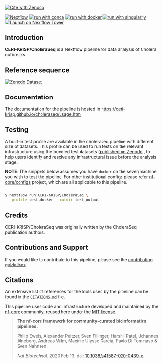 [![Cite with Zenodo](http://img.shields.io/badge/DOI-10.5281/zenodo.XXXXXXX-1073c8?labelColor=000000)](https://doi.org/10.5281/zenodo.XXXXXXX)

[![Nextflow](https://img.shields.io/badge/nextflow%20DSL2-%E2%89%A522.10.1-23aa62.svg)](https://www.nextflow.io/)
[![run with conda](http://img.shields.io/badge/run%20with-conda-3EB049?labelColor=000000&logo=anaconda)](https://docs.conda.io/en/latest/)
[![run with docker](https://img.shields.io/badge/run%20with-docker-0db7ed?labelColor=000000&logo=docker)](https://www.docker.com/)
[![run with singularity](https://img.shields.io/badge/run%20with-singularity-1d355c.svg?labelColor=000000)](https://sylabs.io/docs/)
[![Launch on Nextflow Tower](https://img.shields.io/badge/Launch%20%F0%9F%9A%80-Nextflow%20Tower-%234256e7)](https://tower.nf/launch?pipeline=https://github.com/CERI-KRISP/CholeraSeq)

## Introduction


**CERI-KRISP/CholeraSeq** is a Nextflow pipeline for data analysis of Cholera outbreaks.


## Reference sequence

[![Zenodo Dataset](http://img.shields.io/badge/DOI-10.5281/zenodo.10984554?labelColor=000000)](https://doi.org/10.5281/zenodo.10984554)


## Documentation

The documentation for the pipeline is hosted in https://ceri-krisp.github.io/choleraseq/usage.html


## Testing

A built-in test profile are available in the choleraseq pipeline with different size of datasets. This profile can be used to run tests on the relevant infrastructure using the bundled test datasets ([published on Zenodo](https://doi.org/FIXME/zenodo.FIXME)), to help users identify and resolve any infrastructural issue before the analysis stage.

**NOTE**: The snippets below assumes you have `docker` on the sever/machine you wish to test the pipeline. For other institutional configs please refer [nf-core/configs](https://nf-co.re/docs/usage/configuration#max-resources) project, which are all applicable to this pipeline.

```bash

$ nextflow run CERI-KRISP/CholeraSeq \
  -profile test,docker --outdir test_output

```



## Credits

CERI-KRISP/CholeraSeq was originally written by the CholeraSeq publication authors.

<!-- FIXME add publication -->

## Contributions and Support

If you would like to contribute to this pipeline, please see the [contributing guidelines](.github/CONTRIBUTING.md).
## Citations

<!-- TODO nf-core: Add citation for pipeline after first release. Uncomment lines below and update Zenodo doi and badge at the top of this file. -->
<!-- If you use  CERI-KRISP/CholeraSeq for your analysis, please cite it using the following doi: [10.5281/zenodo.XXXXXX](https://doi.org/10.5281/zenodo.XXXXXX) -->

<!-- TODO nf-core: Add bibliography of tools and data used in your pipeline -->

An extensive list of references for the tools used by the pipeline can be found in the [`CITATIONS.md`](CITATIONS.md) file.

This pipeline uses code and infrastructure developed and maintained by the [nf-core](https://nf-co.re) community, reused here under the [MIT license](https://github.com/nf-core/tools/blob/master/LICENSE).

> **The nf-core framework for community-curated bioinformatics pipelines.**
>
> Philip Ewels, Alexander Peltzer, Sven Fillinger, Harshil Patel, Johannes Alneberg, Andreas Wilm, Maxime Ulysse Garcia, Paolo Di Tommaso & Sven Nahnsen.
>
> _Nat Biotechnol._ 2020 Feb 13. doi: [10.1038/s41587-020-0439-x](https://dx.doi.org/10.1038/s41587-020-0439-x).
